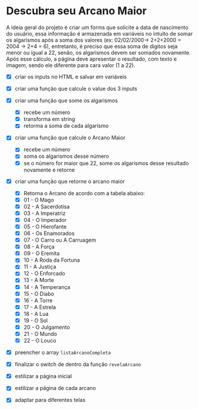 # Descubra seu Arcano Maior


A ideia geral do projeto é criar um forms que solicite a 
data de nascimento do usuário, essa informação é armazenada em variáveis no 
intuito de somar os algarismos após a soma dos valores (ex: 02/02/2000-> 2+2+2000 = 2004 -> 2+4 = 6), 
entretanto, é preciso que essa soma de digitos seja menor ou igual a 22, senão, os algarismos devem ser 
somados novamente. Após esse cálculo, a página deve apresentar o resultado, com texto e imagem, 
sendo ele diferente para cara valor (1 a 22). 

- [x] criar os inputs no HTML e salvar em variáveis
- [X] criar uma função que calcule o value dos 3 inputs
- [X] criar uma função que some os algarismos
  - [x] recebe um número
  - [x] transforma em string
  - [x] retorma a soma de cada algarismo
- [X] criar uma função que calcule o Arcano Maior
  - [x] recebe um número
  - [x] soma os algarismos desse número
  - [x] se o número for maior que 22, some os algarismos desse resultado novamente e retorne
- [X] criar uma função que retorne o arcano maior
  - [x] Retorna o Arcano de acordo com a tabela abaixo:
  - [x] 01 - O Mago
  - [x] 02 - A Sacerdotisa
  - [x] 03 - A Imperatriz
  - [x] 04 - O Imperador
  - [x] 05 - O Hierofante
  - [x] 06 - Os Enamorados
  - [x] 07 - O Carro ou A Carruagem
  - [x] 08 - A Força
  - [x] 09 - O Eremita
  - [x] 10 - A Roda da Fortuna
  - [x] 11 - A Justiça
  - [x] 12 - O Enforcado
  - [x] 13 - A Morte
  - [x] 14 - A Temperança
  - [x] 15 - O Diabo
  - [x] 16 - A Torre
  - [x] 17 - A Estrela
  - [x] 18 - A Lua
  - [x] 19 - O Sol
  - [x] 20 - O Julgamento
  - [x] 21 - O Mundo
  - [x] 22 - O Louco
 - [x] preencher o array `listaArcanoCompleta`
 - [x] finalizar o switch de dentro da função `revelaArcano`
 - [x] estilizar a página inicial
 - [x] estilizar a página de cada arcano
 - [x] adaptar para diferentes telas
 
